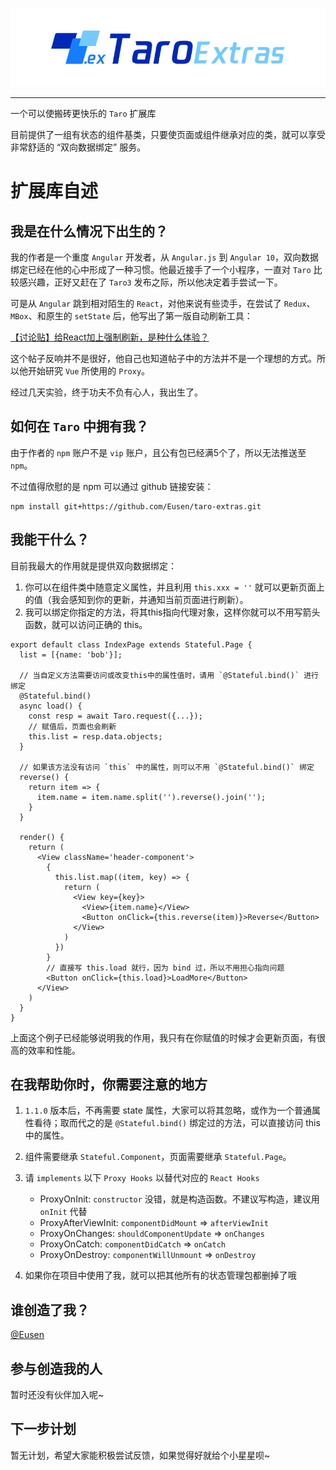 ![logo](./assets/logo.png)

---

一个可以使搬砖更快乐的 `Taro` 扩展库

目前提供了一组有状态的组件基类，只要使页面或组件继承对应的类，就可以享受非常舒适的 “双向数据绑定” 服务。


# 扩展库自述

## 我是在什么情况下出生的？
我的作者是一个重度 `Angular` 开发者，从 `Angular.js` 到 `Angular 10`，双向数据绑定已经在他的心中形成了一种习惯。他最近接手了一个小程序，一直对 `Taro` 比较感兴趣，正好又赶在了 `Taro3` 发布之际，所以他决定着手尝试一下。

可是从 `Angular` 跳到相对陌生的 `React`，对他来说有些烫手，在尝试了 `Redux`、`MBox`、和原生的 `setState` 后，他写出了第一版自动刷新工具：


[【讨论贴】给React加上强制刷新，是种什么体验？](https://github.com/NervJS/nerv/issues/163)


这个帖子反响并不是很好，他自己也知道帖子中的方法并不是一个理想的方式。所以他开始研究 `Vue` 所使用的 `Proxy`。

经过几天实验，终于功夫不负有心人，我出生了。


## 如何在 `Taro` 中拥有我？
由于作者的 `npm` 账户不是 `vip` 账户，且公有包已经满5个了，所以无法推送至 `npm`。

不过值得欣慰的是 npm 可以通过 github 链接安装：

```
npm install git+https://github.com/Eusen/taro-extras.git
```


## 我能干什么？

目前我最大的作用就是提供双向数据绑定：
1. 你可以在组件类中随意定义属性，并且利用 `this.xxx = ''` 就可以更新页面上的值（我会感知到你的更新，并通知当前页面进行刷新）。
2. 我可以绑定你指定的方法，将其this指向代理对象，这样你就可以不用写箭头函数，就可以访问正确的 this。

``` tsx
export default class IndexPage extends Stateful.Page {
  list = [{name: 'bob'}];

  // 当自定义方法需要访问或改变this中的属性值时，请用 `@Stateful.bind()` 进行绑定
  @Stateful.bind()
  async load() {
    const resp = await Taro.request({...});
    // 赋值后，页面也会刷新
    this.list = resp.data.objects;
  }

  // 如果该方法没有访问 `this` 中的属性，则可以不用 `@Stateful.bind()` 绑定
  reverse() {
    return item => {
      item.name = item.name.split('').reverse().join('');
    }
  }

  render() {
    return (
      <View className='header-component'>
        {
          this.list.map((item, key) => {
            return (
              <View key={key}>
                <View>{item.name}</View>
                <Button onClick={this.reverse(item)}>Reverse</Button>
              </View>
            )
          })
        }
        // 直接写 this.load 就行，因为 bind 过，所以不用担心指向问题
        <Button onClick={this.load}>LoadMore</Button>
      </View>
    )
  }
}
```
上面这个例子已经能够说明我的作用，我只有在你赋值的时候才会更新页面，有很高的效率和性能。


## 在我帮助你时，你需要注意的地方

1. `1.1.0` 版本后，不再需要 state 属性，大家可以将其忽略，或作为一个普通属性看待；取而代之的是 `@Stateful.bind()` 绑定过的方法，可以直接访问 this 中的属性。

2. 组件需要继承 `Stateful.Component`，页面需要继承 `Stateful.Page`。

3. 请 `implements` 以下 `Proxy Hooks` 以替代对应的 `React Hooks`
	- ProxyOnInit: `constructor` 没错，就是构造函数。不建议写构造，建议用 `onInit` 代替
	- ProxyAfterViewInit: `componentDidMount` => `afterViewInit`
	- ProxyOnChanges: `shouldComponentUpdate` => `onChanges`
	- ProxyOnCatch: `componentDidCatch` => `onCatch`
	- ProxyOnDestroy: `componentWillUnmount` => `onDestroy`

4. 如果你在项目中使用了我，就可以把其他所有的状态管理包都删掉了哦


## 谁创造了我？

[@Eusen](https://github.com/Eusen)


## 参与创造我的人

暂时还没有伙伴加入呢~


## 下一步计划

暂无计划，希望大家能积极尝试反馈，如果觉得好就给个小星星呗~
